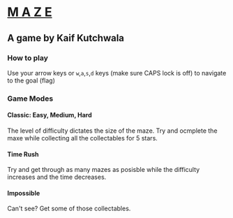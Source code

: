 # [M A Z E](https://kaif-kutchwala.github.io/Maze/) 
## A game by Kaif Kutchwala

### How to play

Use your arrow keys or `w`,`a`,`s`,`d` keys (make sure CAPS lock is off) to navigate to the goal (flag)

### Game Modes

#### Classic: Easy, Medium, Hard

The level of difficulty dictates the size of the maze. Try and ocmplete the maxe while collecting all the collectables for 5 stars.

#### Time Rush

Try and get through as many mazes as posisble while the difficulty increases and the time decreases.

#### Impossible

Can't see? Get some of those collectables.
